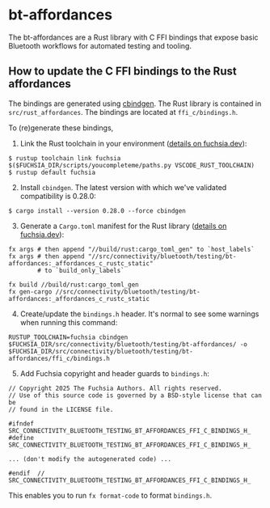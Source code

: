 # bt-affordances

The bt-affordances are a Rust library with C FFI bindings that expose basic
Bluetooth workflows for automated testing and tooling.

## How to update the C FFI bindings to the Rust affordances

The bindings are generated using [cbindgen](https://github.com/mozilla/cbindgen).
The Rust library is contained in `src/rust_affordances`. The bindings are located
at `ffi_c/bindings.h`.

To (re)generate these bindings,

1. Link the Rust toolchain in your environment ([details on fuchsia.dev](https://fuchsia.dev/fuchsia-src/development/languages/rust/cargo#cargo-config-gen)):
```
$ rustup toolchain link fuchsia $($FUCHSIA_DIR/scripts/youcompleteme/paths.py VSCODE_RUST_TOOLCHAIN)
$ rustup default fuchsia
```

2. Install `cbindgen`. The latest version with which we've validated compatibility
is 0.28.0:
```
$ cargo install --version 0.28.0 --force cbindgen
```

3. Generate a `Cargo.toml` manifest for the Rust library ([details on fuchsia.dev](https://fuchsia.dev/fuchsia-src/development/languages/rust/cargo#cargo-toml-gen)):
```
fx args # then append "//build/rust:cargo_toml_gen" to `host_labels`
fx args # then append "//src/connectivity/bluetooth/testing/bt-affordances:_affordances_c_rustc_static"
        # to `build_only_labels`

fx build //build/rust:cargo_toml_gen
fx gen-cargo //src/connectivity/bluetooth/testing/bt-affordances:_affordances_c_rustc_static
```

4. Create/update the `bindings.h` header. It's normal to see some warnings when running this command:
```
RUSTUP_TOOLCHAIN=fuchsia cbindgen $FUCHSIA_DIR/src/connectivity/bluetooth/testing/bt-affordances/ -o $FUCHSIA_DIR/src/connectivity/bluetooth/testing/bt-affordances/ffi_c/bindings.h
```

5. Add Fuchsia copyright and header guards to `bindings.h`:
```
// Copyright 2025 The Fuchsia Authors. All rights reserved.
// Use of this source code is governed by a BSD-style license that can be
// found in the LICENSE file.

#ifndef SRC_CONNECTIVITY_BLUETOOTH_TESTING_BT_AFFORDANCES_FFI_C_BINDINGS_H_
#define SRC_CONNECTIVITY_BLUETOOTH_TESTING_BT_AFFORDANCES_FFI_C_BINDINGS_H_

... (don't modify the autogenerated code) ...

#endif  // SRC_CONNECTIVITY_BLUETOOTH_TESTING_BT_AFFORDANCES_FFI_C_BINDINGS_H_
```
This enables you to run `fx format-code` to format `bindings.h`.